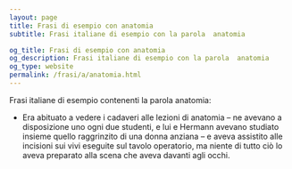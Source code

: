 ```yaml
---
layout: page
title: Frasi di esempio con anatomia 
subtitle: Frasi italiane di esempio con la parola  anatomia

og_title: Frasi di esempio con anatomia 
og_description: Frasi italiane di esempio con la parola  anatomia
og_type: website
permalink: /frasi/a/anatomia.html
---
```


Frasi italiane di esempio contenenti la parola anatomia:


- Era abituato a vedere i cadaveri alle lezioni di anatomia – ne avevano a disposizione uno ogni due studenti, e lui e Hermann avevano studiato insieme quello raggrinzito di una donna anziana – e aveva assistito alle incisioni sui vivi eseguite sul tavolo operatorio, ma niente di tutto ciò lo aveva preparato alla scena che aveva davanti agli occhi.
